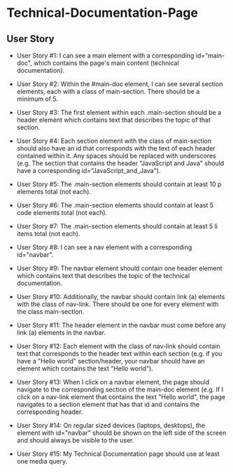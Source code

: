 # Technical-Documentation-Page

## User Story
* User Story #1: I can see a main element with a corresponding id="main-doc", which contains the page's main content (technical documentation).

* User Story #2: Within the #main-doc element, I can see several section elements, each with a class of main-section. There should be a minimum of 5.

* User Story #3: The first element within each .main-section should be a header element which contains text that describes the topic of that section.

* User Story #4: Each section element with the class of main-section should also have an id that corresponds with the text of each header contained within it. Any spaces should be replaced with underscores (e.g. The section that contains the header "JavaScript and Java" should have a corresponding id="JavaScript_and_Java").

* User Story #5: The .main-section elements should contain at least 10 p elements total (not each).

* User Story #6: The .main-section elements should contain at least 5 code elements total (not each).

* User Story #7: The .main-section elements should contain at least 5 li items total (not each).

* User Story #8: I can see a nav element with a corresponding id="navbar".

* User Story #9: The navbar element should contain one header element which contains text that describes the topic of the technical documentation.

* User Story #10: Additionally, the navbar should contain link (a) elements with the class of nav-link. There should be one for every element with the class main-section.

* User Story #11: The header element in the navbar must come before any link (a) elements in the navbar.

* User Story #12: Each element with the class of nav-link should contain text that corresponds to the header text within each section (e.g. if you have a "Hello world" section/header, your navbar should have an element which contains the text "Hello world").

* User Story #13: When I click on a navbar element, the page should navigate to the corresponding section of the main-doc element (e.g. If I click on a nav-link element that contains the text "Hello world", the page navigates to a section element that has that id and contains the corresponding header.

* User Story #14: On regular sized devices (laptops, desktops), the element with id="navbar" should be shown on the left side of the screen and should always be visible to the user.

* User Story #15: My Technical Documentation page should use at least one media query.